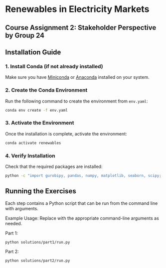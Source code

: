 # Renewables in Electricity Markets
## Course Assignment 2: Stakeholder Perspective by Group 24


## Installation Guide

### 1. Install Conda (if not already installed)
Make sure you have [Miniconda](https://docs.conda.io/en/latest/miniconda.html) or [Anaconda](https://www.anaconda.com/) installed on your system.

### 2. Create the Conda Environment
Run the following command to create the environment from `env.yaml`:

```bash
conda env create -f env.yaml
```

### 3. Activate the Environment
Once the installation is complete, activate the environment:

```bash
conda activate renewables
```

### 4. Verify Installation
Check that the required packages are installed:

```bash
python -c "import gurobipy, pandas, numpy, matplotlib, seaborn, scipy; print('All packages installed successfully!')"
```

## Running the Exercises
Each step contains a Python script that can be run from the command line with arguments.

Example Usage:
Replace <args> with the appropriate command-line arguments as needed.

Part 1:
``` bash
python solutions/part1/run.py
```

Part 2:
``` bash
python solutions/part2/run.py
```
